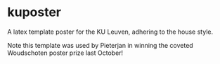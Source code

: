 # kuposter
A latex template poster for the KU Leuven, adhering to the house style.

Note this template was used by Pieterjan in winning the coveted Woudschoten poster prize last October!
